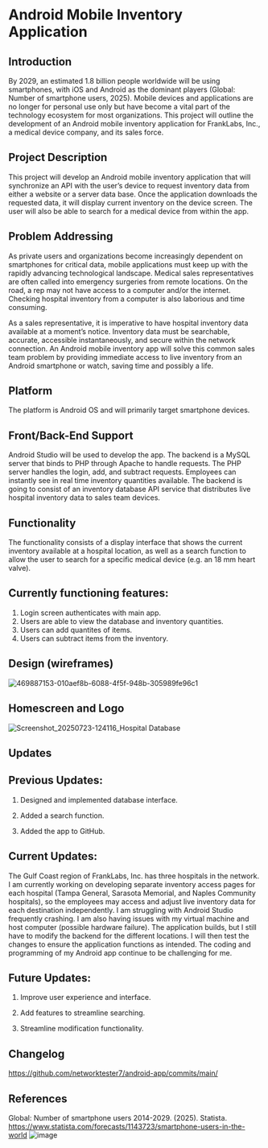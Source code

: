 # Android Mobile Inventory Application





## Introduction
By 2029, an estimated 1.8 billion people worldwide will be using smartphones, with iOS and Android as the dominant players (Global: Number of smartphone users, 2025). Mobile devices and applications are no longer for personal use only but have become a vital part of the technology ecosystem for most organizations. This project will outline the development of an Android mobile inventory application for FrankLabs, Inc., a medical device company, and its sales force. 

## Project Description
This project will develop an Android mobile inventory application that will synchronize an API with the user’s device to request inventory data from either a website or a server data base. Once the application downloads the requested data, it will display current inventory on the device screen. The user will also be able to search for a medical device from within the app.

## Problem Addressing
As private users and organizations become increasingly dependent on smartphones for critical data, mobile applications must keep up with the rapidly advancing technological landscape. Medical sales representatives are often called into emergency surgeries from remote locations. On the road, a rep may not have access to a computer and/or the internet. Checking hospital inventory from a computer is also laborious and time consuming. 

As a sales representative, it is imperative to have hospital inventory data available at a moment’s notice. Inventory data must be searchable, accurate, accessible instantaneously, and secure within the network connection. An Android mobile inventory app will solve this common sales team problem by providing immediate access to live inventory from an Android smartphone or watch, saving time and possibly a life. 

## Platform
The platform is Android OS and will primarily target smartphone devices.

## Front/Back-End Support
Android Studio will be used to develop the app. The backend is a MySQL server that binds to PHP through Apache to handle requests. The PHP server handles the login, add, and subtract requests. Employees can instantly see in real time inventory quantities available. The backend is going to consist of an inventory database API service that distributes live hospital inventory data to sales team devices.


## Functionality
The functionality consists of a display interface that shows the current inventory available at a hospital location, as well as a search function to allow the user to search for a specific medical device (e.g. an 18 mm heart valve).

## Currently functioning features:
1. Login screen authenticates with main app.
2. Users are able to view the database and inventory quantities.
3. Users can add quantites of items.
4. Users can subtract items from the inventory. 

## Design (wireframes)

![469887153-010aef8b-6088-4f5f-948b-305989fe96c1](https://github.com/user-attachments/assets/098d1652-52f4-4435-97c7-9dc5ee234b29)

## Homescreen and Logo

![Screenshot_20250723-124116_Hospital Database](https://github.com/user-attachments/assets/bc4e8b6a-0824-4984-b009-6d33f26b53b0)

## Updates

## **Previous Updates:**

1. Designed and implemented database interface.

2. Added a search function.
3. Added the app to GitHub. 

## **Current Updates:**

The Gulf Coast region of FrankLabs, Inc. has three hospitals in the network. I am currently working on developing separate inventory access pages for each hospital (Tampa General, Sarasota Memorial, and Naples Community hospitals), so the employees may access and adjust live inventory data for each destination independently. I am struggling with Android Studio frequently crashing. I am also having issues with my virtual machine and host computer (possible hardware failure). The application builds, but I still have to modify the backend for the different locations. I will then test the changes to ensure the application functions as intended. The coding and programming of my Android app continue to be challenging for me. 

## **Future Updates:**

1. Improve user experience and interface.

2. Add features to streamline searching. 

3. Streamline modification functionality.

## Changelog

https://github.com/networktester7/android-app/commits/main/


## References


Global: Number of smartphone users 2014-2029. (2025). Statista. 
https://www.statista.com/forecasts/1143723/smartphone-users-in-the-world
![image](https://github.com/user-attachments/assets/5855bd68-75bf-4206-ad73-4023093fdf99)


